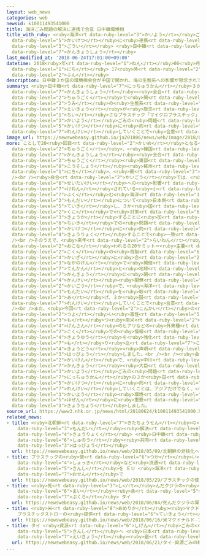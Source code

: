 ```yaml
---
layout: web_news
categories: web
newsid: k10011493541000
title: 海洋ごみ問題の解決に連携で合意 日中韓環境相
title_with_ruby: <ruby>海洋<rt data-ruby-level="3">かいよう</rt></ruby>ごみ<ruby>問題<rt data-ruby-level="3">もんだい</rt></ruby>の<ruby>解決<rt
  data-ruby-level="5">かいけつ</rt></ruby>に<ruby>連携<rt data-ruby-level="7">れんけい</rt></ruby>で<ruby>合意<rt
  data-ruby-level="3">ごうい</rt></ruby> <ruby>日中韓<rt data-ruby-level="7">にっちゅうかん</rt></ruby><ruby>環境相<rt
  data-ruby-level="7">かんきょうしょう</rt></ruby>
last_modified_at: '2018-06-24T17:01:00+09:00'
datetime: 2018<ruby>年<rt data-ruby-level="1">ねん</rt></ruby>06<ruby>月<rt data-ruby-level="1">がつ</rt></ruby>24<ruby>日<rt
  data-ruby-level="1">にち</rt></ruby> 17<ruby>時<rt data-ruby-level="2">じ</rt></ruby>01<ruby>分<rt
  data-ruby-level="2">ふん</rt></ruby>
description: 日中韓３か国の環境相会合が中国で開かれ、海の生態系への影響が懸念されている小さなプラスチック「マイクロプラスチック」を含む海洋ごみの問題について解決に向けて連携していくことで合意しました。
summary: <ruby>日中韓<rt data-ruby-level="7">にっちゅうかん</rt></ruby>３か<ruby>国<rt data-ruby-level="2">こく</rt></ruby>の<ruby>環境相<rt
  data-ruby-level="7">かんきょうしょう</rt></ruby><ruby>会合<rt data-ruby-level="2">かいごう</rt></ruby>が<ruby>中国<rt
  data-ruby-level="2">ちゅうごく</rt></ruby>で<ruby>開<rt data-ruby-level="3">ひら</rt></ruby>かれ、<ruby>海<rt
  data-ruby-level="2">うみ</rt></ruby>の<ruby>生態系<rt data-ruby-level="6">せいたいけい</rt></ruby>への<ruby>影響<rt
  data-ruby-level="7">えいきょう</rt></ruby>が<ruby>懸念<rt data-ruby-level="7">けねん</rt></ruby>されている<ruby>小<rt
  data-ruby-level="1">ちい</rt></ruby>さなプラスチック「マイクロプラスチック」を<ruby>含<rt data-ruby-level="7">ふく</rt></ruby>む<ruby>海洋<rt
  data-ruby-level="3">かいよう</rt></ruby>ごみの<ruby>問題<rt data-ruby-level="3">もんだい</rt></ruby>について<ruby>解決<rt
  data-ruby-level="5">かいけつ</rt></ruby>に<ruby>向<rt data-ruby-level="3">む</rt></ruby>けて<ruby>連携<rt
  data-ruby-level="7">れんけい</rt></ruby>していくことで<ruby>合意<rt data-ruby-level="3">ごうい</rt></ruby>しました。
image_url: https://newswebeasy.github.io/ja201806/news/web/image/2018/06/24/K10011493541_1806241658_1806241701_01_02.jpg
more: ことしで20<ruby>回目<rt data-ruby-level="2">かいめ</rt></ruby>となる<ruby>日本<rt data-ruby-level="1">にっぽん</rt></ruby>と<ruby>中国<rt
  data-ruby-level="2">ちゅうごく</rt></ruby>、<ruby>韓国<rt data-ruby-level="7">かんこく</rt></ruby>の<ruby>環境相<rt
  data-ruby-level="7">かんきょうしょう</rt></ruby><ruby>会合<rt data-ruby-level="2">かいごう</rt></ruby>は、<ruby>中国<rt
  data-ruby-level="2">ちゅうごく</rt></ruby><ruby>東部<rt data-ruby-level="3">とうぶ</rt></ruby>の<ruby>江蘇省<rt
  data-ruby-level="8">こうそしょう</rt></ruby><ruby>蘇州<rt data-ruby-level="8">そしゅう</rt></ruby>で24<ruby>日<rt
  data-ruby-level="1">にち</rt></ruby>、<ruby>開<rt data-ruby-level="3">ひら</rt></ruby>かれました。<br
  /><br /><ruby>会合<rt data-ruby-level="2">かいごう</rt></ruby>では、<ruby>海<rt data-ruby-level="2">うみ</rt></ruby>の<ruby>生態系<rt
  data-ruby-level="6">せいたいけい</rt></ruby>への<ruby>影響<rt data-ruby-level="7">えいきょう</rt></ruby>が<ruby>懸念<rt
  data-ruby-level="7">けねん</rt></ruby>されている<ruby>小<rt data-ruby-level="1">ちい</rt></ruby>さなプラスチック「マイクロプラスチック」を<ruby>含<rt
  data-ruby-level="7">ふく</rt></ruby>む<ruby>海洋<rt data-ruby-level="3">かいよう</rt></ruby>ごみの<ruby>問題<rt
  data-ruby-level="3">もんだい</rt></ruby>について<ruby>日本側<rt data-ruby-level="4">にほんがわ</rt></ruby>が<ruby>提起<rt
  data-ruby-level="5">ていき</rt></ruby>し、３か<ruby>国<rt data-ruby-level="2">こく</rt></ruby>がそれぞれの<ruby>国<rt
  data-ruby-level="2">くに</rt></ruby>で<ruby>対策<rt data-ruby-level="6">たいさく</rt></ruby>を<ruby>強化<rt
  data-ruby-level="3">きょうか</rt></ruby>することに<ruby>加<rt data-ruby-level="4">くわ</rt></ruby>え、アジア<ruby>地域<rt
  data-ruby-level="6">ちいき</rt></ruby>での<ruby>問題<rt data-ruby-level="3">もんだい</rt></ruby><ruby>解決<rt
  data-ruby-level="5">かいけつ</rt></ruby>に<ruby>向<rt data-ruby-level="3">む</rt></ruby>けて<ruby>協力<rt
  data-ruby-level="4">きょうりょく</rt></ruby>することで<ruby>一致<rt data-ruby-level="7">いっち</rt></ruby>しました。<br
  /><br />そのうえで、<ruby>来年<rt data-ruby-level="2">らいねん</rt></ruby>、<ruby>日本<rt data-ruby-level="1">にっぽん</rt></ruby>で<ruby>行<rt
  data-ruby-level="2">おこな</rt></ruby>われるＧ20サミット＝<ruby>主要<rt data-ruby-level="4">しゅよう</rt></ruby>20か<ruby>国<rt
  data-ruby-level="2">こく</rt></ruby>の<ruby>首脳<rt data-ruby-level="6">しゅのう</rt></ruby><ruby>会議<rt
  data-ruby-level="4">かいぎ</rt></ruby>に<ruby>合<rt data-ruby-level="2">あ</rt></ruby>わせて<ruby>長野県<rt
  data-ruby-level="3">ながのけん</rt></ruby>で<ruby>開催<rt data-ruby-level="7">かいさい</rt></ruby>されるエネルギー<ruby>転換<rt
  data-ruby-level="7">てんかん</rt></ruby>と<ruby>地球<rt data-ruby-level="3">ちきゅう</rt></ruby><ruby>環境<rt
  data-ruby-level="7">かんきょう</rt></ruby>に<ruby>関<rt data-ruby-level="4">かん</rt></ruby>する<ruby>関係<rt
  data-ruby-level="4">かんけい</rt></ruby><ruby>閣僚<rt data-ruby-level="7">かくりょう</rt></ruby><ruby>会合<rt
  data-ruby-level="2">かいごう</rt></ruby>で、<ruby>海洋<rt data-ruby-level="3">かいよう</rt></ruby>ごみの<ruby>問題<rt
  data-ruby-level="3">もんだい</rt></ruby>を<ruby>取<rt data-ruby-level="3">と</rt></ruby>り<ruby>上<rt
  data-ruby-level="3">あ</rt></ruby>げ、３か<ruby>国<rt data-ruby-level="2">こく</rt></ruby>で<ruby>連携<rt
  data-ruby-level="7">れんけい</rt></ruby>していくことで<ruby>合意<rt data-ruby-level="3">ごうい</rt></ruby>しました。<br
  /><br />また、<ruby>今回<rt data-ruby-level="2">こんかい</rt></ruby>の<ruby>会合<rt data-ruby-level="2">かいごう</rt></ruby>では、<ruby>強<rt
  data-ruby-level="2">つよ</rt></ruby>い<ruby>毒性<rt data-ruby-level="5">どくせい</rt></ruby>を<ruby>持<rt
  data-ruby-level="3">も</rt></ruby>つ<ruby>南米<rt data-ruby-level="2">なんべい</rt></ruby><ruby>原産<rt
  data-ruby-level="4">げんさん</rt></ruby>のヒアリなどの<ruby>外来種<rt data-ruby-level="4">がいらいしゅ</rt></ruby>について３か<ruby>国<rt
  data-ruby-level="2">こく</rt></ruby>での<ruby>情報<rt data-ruby-level="5">じょうほう</rt></ruby><ruby>共有<rt
  data-ruby-level="4">きょうゆう</rt></ruby>を<ruby>強化<rt data-ruby-level="3">きょうか</rt></ruby>することなどを<ruby>盛<rt
  data-ruby-level="7">も</rt></ruby>り<ruby>込<rt data-ruby-level="7">こ</rt></ruby>んだ<ruby>共同<rt
  data-ruby-level="4">きょうどう</rt></ruby><ruby>声明<rt data-ruby-level="2">せいめい</rt></ruby>を<ruby>発表<rt
  data-ruby-level="3">はっぴょう</rt></ruby>しました。<br /><br /><ruby>会合<rt data-ruby-level="2">かいごう</rt></ruby>のあとの<ruby>会見<rt
  data-ruby-level="2">かいけん</rt></ruby>で、<ruby>中川<rt data-ruby-level="1">なかがわ</rt></ruby><ruby>環境<rt
  data-ruby-level="7">かんきょう</rt></ruby><ruby>大臣<rt data-ruby-level="4">だいじん</rt></ruby>は「<ruby>海洋<rt
  data-ruby-level="3">かいよう</rt></ruby>ごみの<ruby>問題<rt data-ruby-level="3">もんだい</rt></ruby>について<ruby>日中韓<rt
  data-ruby-level="7">にっちゅうかん</rt></ruby>の３か<ruby>国<rt data-ruby-level="2">こく</rt></ruby>が<ruby>解決<rt
  data-ruby-level="5">かいけつ</rt></ruby>に<ruby>向<rt data-ruby-level="3">む</rt></ruby>けて<ruby>連携<rt
  data-ruby-level="7">れんけい</rt></ruby>していくことは、アジアだけでなく、<ruby>世界<rt data-ruby-level="3">せかい</rt></ruby>の<ruby>海洋<rt
  data-ruby-level="3">かいよう</rt></ruby><ruby>環境<rt data-ruby-level="7">かんきょう</rt></ruby>の<ruby>保全<rt
  data-ruby-level="5">ほぜん</rt></ruby>に<ruby>重要<rt data-ruby-level="4">じゅうよう</rt></ruby>なことだ」と<ruby>強調<rt
  data-ruby-level="3">きょうちょう</rt></ruby>しました。
source_url: https://www3.nhk.or.jp/news/html/20180624/k10011493541000.html
related_news:
- title: <ruby>北朝鮮<rt data-ruby-level="7">きたちょうせん</rt></ruby>の<ruby>非核化<rt data-ruby-level="7">ひかくか</rt></ruby>へ<ruby>問題<rt
    data-ruby-level="3">もんだい</rt></ruby><ruby>解決<rt data-ruby-level="5">かいけつ</rt></ruby>に<ruby>協力<rt
    data-ruby-level="4">きょうりょく</rt></ruby> <ruby>日中韓<rt data-ruby-level="7">にっちゅうかん</rt></ruby><ruby>首脳<rt
    data-ruby-level="6">しゅのう</rt></ruby><ruby>共同<rt data-ruby-level="4">きょうどう</rt></ruby><ruby>発表<rt
    data-ruby-level="3">はっぴょう</rt></ruby>
  url: https://newswebeasy.github.io/news/web/2018/05/09/北朝鮮の非核化へ問題解決に協力-日中韓首脳共同発表
- title: プラスチックの<ruby>使<rt data-ruby-level="6">つか</rt></ruby>い<ruby>捨<rt data-ruby-level="6">す</rt></ruby>て<ruby>食器<rt
    data-ruby-level="4">しょっき</rt></ruby>など<ruby>流通<rt data-ruby-level="3">りゅうつう</rt></ruby><ruby>禁止<rt
    data-ruby-level="5">きんし</rt></ruby>を ＥＵ <ruby>海洋<rt data-ruby-level="3">かいよう</rt></ruby><ruby>汚染<rt
    data-ruby-level="7">おせん</rt></ruby>で
  url: https://newswebeasy.github.io/news/web/2018/05/29/プラスチックの使い捨て食器など流通禁止を-EU-海洋汚染で
- title: <ruby>死<rt data-ruby-level="3">し</rt></ruby>んだクジラの<ruby>胃<rt data-ruby-level="4">い</rt></ruby>から80<ruby>枚<rt
    data-ruby-level="6">まい</rt></ruby><ruby>余<rt data-ruby-level="5">よ</rt></ruby>のプラスチック<ruby>袋<rt
    data-ruby-level="7">ぶくろ</rt></ruby> タイ
  url: https://newswebeasy.github.io/news/web/2018/06/04/死んだクジラの胃から80枚余のプラスチック袋-タイ
- title: <ruby>米<rt data-ruby-level="8">あめりか</rt></ruby><ruby>マクドナルド<rt data-ruby-level="8">まくどなるど</rt></ruby>
    プラスチックストローの<ruby>提供<rt data-ruby-level="6">ていきょう</rt></ruby>やめる<ruby>計画<rt data-ruby-level="2">けいかく</rt></ruby>
  url: https://newswebeasy.github.io/news/web/2018/06/16/米マクドナルド-プラスチックストローの提供やめる計画
- title: タイ <ruby>資源<rt data-ruby-level="6">しげん</rt></ruby>ごみの<ruby>輸入<rt data-ruby-level="5">ゆにゅう</rt></ruby><ruby>禁止<rt
    data-ruby-level="5">きんし</rt></ruby>へ <ruby>日本<rt data-ruby-level="1">にっぽん</rt></ruby>への<ruby>影響<rt
    data-ruby-level="7">えいきょう</rt></ruby><ruby>避<rt data-ruby-level="7">さ</rt></ruby>けられず
  url: https://newswebeasy.github.io/news/web/2018/06/21/タイ-資源ごみの輸入禁止へ-日本への影響避けられず
...
```

